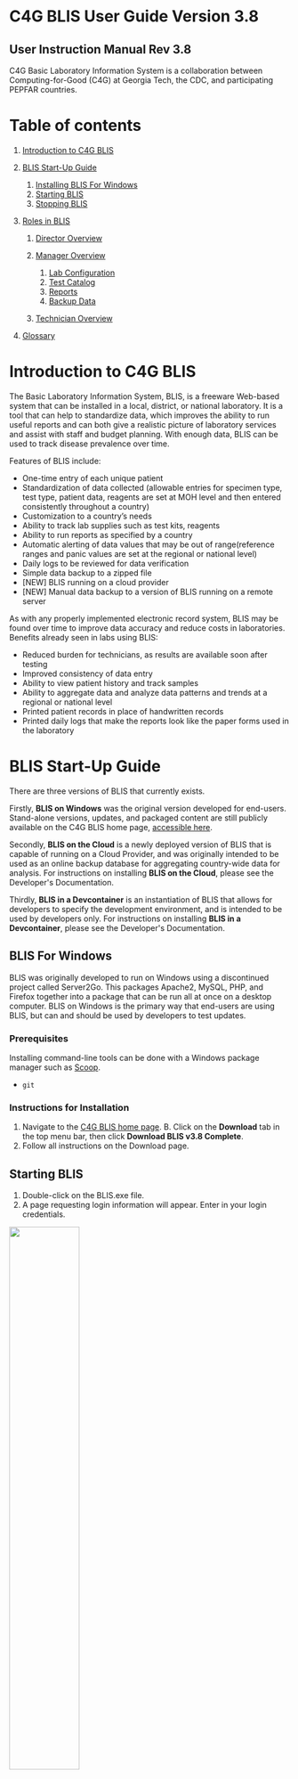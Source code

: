 # C4G BLIS User Guide Version 3.8

## User Instruction Manual Rev 3.8

C4G Basic Laboratory Information System is a collaboration between Computing-for-Good (C4G) at Georgia Tech, the CDC, and participating PEPFAR countries.

<div style="page-break-after: always;"></div>

# Table of contents
1. [Introduction to C4G BLIS](#introduction)
2. [BLIS Start-Up Guide](#startup)
    1. [Installing BLIS For Windows](#blis_windows)
    2. [Starting BLIS](#starting_blis)
    3. [Stopping BLIS](#stopping_blis)

3. [Roles in BLIS](#blis_roles)
    1. [Director Overview](#director_overview)
    2. [Manager Overview](#manager_overview)
        1. [Lab Configuration](#lab_configuration)
        2. [Test Catalog](#test_catalog)
        3. [Reports](#reports)
        4. [Backup Data](#backup_data)

    3. [Technician Overview](#technician_overview)
4. [Glossary](#glossary)

# Introduction to C4G BLIS <a name="introduction"></a>
The Basic Laboratory Information System, BLIS, is a freeware Web-based system that can be installed in a local, district, or national laboratory. It is a tool that can help to standardize data, which improves the ability to run useful reports and can both give a realistic picture of laboratory services and assist with staff and budget planning. With enough data, BLIS can be used to track disease prevalence over time.

Features of BLIS include:
- One-time entry of each unique patient
- Standardization of data collected (allowable entries for specimen type, test type, patient data, reagents are set at MOH level and then entered consistently throughout a country)
- Customization to a country’s needs
- Ability to track lab supplies such as test kits, reagents
- Ability to run reports as specified by a country
- Automatic alerting of data values that may be out of range(reference ranges and panic values are set at the regional or national level)
- Daily logs to be reviewed for data verification
- Simple data backup to a zipped file 
- [NEW] BLIS running on a cloud provider
- [NEW] Manual data backup to a version of BLIS running on a remote server

As with any properly implemented electronic record system, BLIS may be found over time to improve data accuracy and reduce costs in laboratories. Benefits already seen in labs using BLIS:
- Reduced burden for technicians, as results are available soon after testing
- Improved consistency of data entry
- Ability to view patient history and track samples
- Ability to aggregate data and analyze data patterns and trends at a regional or national level
- Printed patient records in place of handwritten records
- Printed daily logs that make the reports look like the paper forms used in the laboratory

# BLIS Start-Up Guide <a name="startup"></a>
There are three versions of BLIS that currently exists. 

Firstly, **BLIS on Windows** was the original version developed for end-users. Stand-alone versions, updates, and packaged content are still publicly available on the C4G BLIS home page, [accessible here](http://blis.cc.gatech.edu/).

Secondly, **BLIS on the Cloud** is a newly deployed version of BLIS that is capable of running on a Cloud Provider, and was originally intended to be used as an online backup database for aggregating country-wide data for analysis. For instructions on installing **BLIS on the Cloud**, please see the Developer's Documentation.

Thirdly, **BLIS in a Devcontainer** is an instantiation of BLIS that allows for developers to specify the development environment, and is intended to be used by developers only. For instructions on installing **BLIS in a Devcontainer**, please see the Developer's Documentation.

## BLIS For Windows <a name="blis_windows"></a>
BLIS was originally developed to run on Windows using a discontinued project called Server2Go. This packages Apache2, MySQL, PHP, and Firefox together into a package that can be run all at once on a desktop computer. BLIS on Windows is the primary way that end-users are using BLIS, but can and should be used by developers to test updates.

### Prerequisites
Installing command-line tools can be done with a Windows package manager such as [Scoop](https://scoop.sh/).

* `git`

### Instructions for Installation
1. Navigate to the [C4G BLIS home page](http://blis.cc.gatech.edu/). 
B. Click on the **Download** tab in the top menu bar, then click **Download BLIS v3.8 Complete**.
3. Follow all instructions on the Download page.

## Starting BLIS <a name="starting_blis"></a>

1. Double-click on the BLIS.exe file.
2. A page requesting login information will appear. Enter in your login credentials.

<img src="../images/user_guide/login.png" width="50%"/> 

## Stopping BLIS <a name="stopping_blis"></a>
1. After your session is complete, click the **Logout** button in the top right pane of the screen.
2. A popup window will appear where you can rate your experience with C4G BLIS and write any comments you may have. After entering your feedback, press the **Submit** button to fully logout. Alternatively, you may press **Skip** to logout immediately without providing any feedback. If you do not wish to logout, press **CLOSE**.

<img src="../images/user_guide/logout.png" width="50%"/> 

# Roles in BLIS <a name="blis_roles"></a>
There are three roles in BLIS. 

Firstly, **Directors** (also referenced to as country directors) are a role held by a single individual at the management level of each country. The roles of Directors are to oversee many laboratories using BLIS, summarize data trends from uploaded patient data from across the country, and work with C4G developers to provide user feedback for future versions of BLIS.

Secondly, **Managers** (also referenced as admin users) are the managerial supervisors of laboratories. The roles of Managers are to maintain the user permissions to individual labs and alter individual lab configurations as needed.

Thirdly, **Technicians** are the majority of BLIS users. The role of Technicians is to enter in and verify patient data.

# Director Overview <a name="director_overview"></a>
The director role allows a user to control some components at a country level. This is organized into tabs, as with the other interfaces. 

## Lab Configurations
In the Lab Configurations tab, the director can view lab backups that have been imported. A list of the different lab configurations is also displayed, along with links to export each of these lab configurations. This allows a director to setup a lab configuration in advance and then export it for a new lab to import to streamline the process. 

To setup a new lab configuration, click the button to add a new lab. This walks the user through four steps to setup site information, technicians, base configuation, and test types. 

<p align="center">
<img src="../images/user_guide/new_lab_configuration.png" width=50%>
</p>

It is possible to add technicians during this setup process, but note that additional technicians can be added later. During setup of the base configuration, an existing lab configuration can be selected from the dropdown menu to use as a base. During the next step, test can be imported from an existing facility by selecting it from the dropdown menu. As with the other steps, the configuation can be further customized later from the Lab Configuration tab when logged in and work as a Manager. 

Clicking on the name of a facility takes the user to the Lab Configuration view, with all the same options available in the Manager view, plus three additional menu options: General Settings, Change Manager, Delete Configuration, and Import Configuration. For information on the other menu options and how they work, please go to the [Lab Configuration](#lab-configuration-a-name"labconfiguration") section. Each of the additional options are covered here.

The General Settings option allows the director to change the name or location of a facility. Additionally, the user can populate the database with random data or clear randomly populated data. The Change Manager option is self-explanatory. This option allows the director to select a user from the dropdown menu as the new lab manager. The Delete Configuration menu option should be used with caution. This allows the director to delete an entire lab configuation. Please use this with caution! 

Another functionality available on the Lab Configuration tab is importing lab backups. Lab managers can perform backups and send the backups to the director. To import a lab backup, from the Lab Configuration tab, select Import Lab Data. Browse to find the zipped backup provided by the lab, and click the import button. You will receive a confirmation message that the backup was successful or an error message if there is something wrong with the backup. 

If the backup is encrypted, it can only be unencrypted with the correct key. If you want the lab to send you an encrypted backup, you must first download the public key and share it with the lab. To do this, click the button to download a public key. It will get saved in your downloads folder by default. Send this file to the lab that is going to perform the backup. The lab manager can use the public key to export an encrypted backup from the Backup Data tab, and then share the zipped backup folder with you, which can be imported as described above. 

## Lab Managers
Under the Lab Managers tab, the director can add, edit, or delete lab managers. Click "edit" on an existing manager to change the name, email address, phone number, or language of a manager, or to reset the managers password. Note that you must go to the User Accounts menu option in the Lab Configurations tab from the Manager view to edit/reset passwords for Technician accounts (as opposed to manager accounts). 

## Test Catalog
The test catalog tab allows the director to add country-wide specimens and tests. 

## Reports 
The reports tab allows the director to build reports for some or all of the labs that are under the country's management. The aggregate reports work much as the aggegrate reports do within the Manager view, with two additional options to select a specific test and select which facilities should be included in the report. There is also a menu option to configure some of the aggregation settings (e.g. age ranges) for the reports. 


<br>

# Manager Overview <a name="manager_overview"></a>
The manager interface allows the Manager to do the following:
1. Add, edit, and delete users
2. Change the laboratory configuration settings in the **Lab Configuration** tab in the top menu bar
3. Generate and print reports in the **Reports** tab in the top menu bar

## Lab Configuration <a name="lab_configuration"></a>
The laboratory configuration can be changed by Managers or admin users of BLIS. Here, you can change how reports are generated, what patient data is collected, as well as various other settings. In general, laboratory settings are usually initialized by the Country Director, but can be modified to suit individual labs' needs.

The menu selection for the **Lab Configuration** tab - accessible in the top menu bar - is as follows:
1. [Summary](#summary)
2. [Tests](#tests)
3. [Search](#search)
4. [Reports](#reports)
5. [Results](#results)
6. [Sites](#sites)
7. [Inventory](#inventory)
8. [Barcode Settings](#barcode_settings)
9. [Billing](#billing)
10. [User Accounts](#user_accounts)
11. [Registration Fields](#registration_fields)
12. [Doctor Registration Fields](#doctor_registration_fields)
13. [Modify Language](#modify_language)
14. [Setup Local Network](#setup_local_network)
15. [BLIS Online](#blis_online)
16. [External Interface](#external_interface)
17. [Revert to Backup](#revert_to_backup)
18. [Manage Backup Keys](#manage_backup_keys)
19. [Export Configuration](#export_configuration)

### Summary <a name="summary"></a>
The **Summary** page displays information about the laboratory. Specific information includes the Facility Name, Location, Lab Manager, available Specimen Types, available Test Types, and Technician Accounts allocated to the specific laboratory.

<img src="../images/user_guide/lab_configuration.png" width="50%"/>

### Tests <a name="tests"></a>
The **Tests** page has a drop down menu that opens up to reveal three different options: **Specimen/Test Types**, **Target TAT**, and **Results Interpretation**.

#### Specimen/Test Types
The **Specimen/Test Types** page allows you to set the specimen and test types as appropriate for your country. Click **Show** to reveal hidden panes and **Hide** to close the panes. Check the box for each specimen type collected or test done at this facility, and click **Submit** to save.

<img src="../images/user_guide/specimen_test_type.png" width="50%"/>

#### Target TAT
The **Target TAT** page displays turnaround times for tests. To enter or change turnaround time, click **Edit**. The number and unit (such as “24 hours”) change to a text field and a drop-down list. Enter the desired number and choose **Hours** or **Days**. When finished, click the **Submit** button to save changes, or **Cancel** to discard changes. These options are below the list.

<img src="../images/user_guide/target_tat.png" width="50%"/>

### Results Interpretation

The **Results Interpretation** page allows you to specify the interpretation for multiple ranges of values for each test type. To view or edit an existing test’s result, choose the test type from the drop-down list and click the **Search** button. The current interpretation appears. Edit using the text boxes.

To add a new range to the list, click the **Add Another** link and enter data in the text boxes. Click the **Submit** button to save changes, or **Cancel** to discard them.

<img src="../images/user_guide/results_interpretation.png" width="50%"/>

### Search <a name="search"></a>
The **Search** page allows you to configure what results are displayed for each patient when a search is executed. It also allows you to change how many results are displayed on each page.

<img src="../images/user_guide/search.png" width="50%"/>

### Reports <a name="reports"></a>
The **Reports** page has a drop down menu that opens up to reveal seven different options: **Infection Report**, **Test/Specimen Grouped Reports**, **Daily Report Settings**, **Enable/Disable Test Reports**, **Test Report Configuration**, **Worksheet**, and **Order Patient Fields**.

### Infection Report
The **Infection Report** page generates an aggregate report of laboratory test results for a particular period for one or all lab sections. The tests listed in the report are the ones checked to include on the **Specimen/Test Types** page. Click **Edit** to make changes to the details reported. When finished, click **Submit** button to save changes, **Preview** to view the report, or **Cancel** to discard changes.

<img src="../images/user_guide/infection_report.png" width="50%"/>

### Test/Specimen Grouped Reports
The **Test/Specimen Grouped Reports** page allows you to set the **Test Count (Grouped) Report** settings and the **Specimen Count (Grouped) Report** settings. Click **Edit** to change settings. When finished, click the **Submit** button to save changes, or **Cancel** to discard changes. 

<img src="../images/user_guide/test_specimen_grouped_reports.png" width="50%"/>

### Daily Report Settings
The **Daily Report Settings** page allows you to set the layout of the **Patient Report**, **Daily Log - Specimens**, and **Daily Log - Patients**. Use the drop-down to select the report type, then click **Search**. Check or un-check boxes to show or hide patient, specimen, and test information. If desired, you can upload a .jpg logo file to appear on the report. When finished, click the **Submit** button to save changes, or **Cancel** to discard changes. These options are below the list.

<img src="../images/user_guide/test_specimen_grouped_reports.png" width="50%"/>

### Enable/Disable Test Results
The **Enable/Disable Test Results** page allows you to enable or disable specific tests. Items on the left side are disabled; move the test items to the right side to enable them. When finished, click the **Submit** button to save changes, or **Cancel** to discard changes.

<img src="../images/user_guide/enable_disable_test_results.png" width="50%"/>

### Test Report Configuration
The **Test Report Configuration** page allows you to visualize your enabled test configurations. Use the drop-down to select the test type from the enabled test list, then click **Search**. Click **Edit** to edit the configuration of the reported test data. Check or un-check boxes to show or hide patient, specimen, and test information. When finished, click the **Submit** button to save changes, or **Cancel** to discard changes

### Worksheet
The **Worksheet** page allows you to create templates for gather patient data in the lab. In lab settings where data are not entered at the point of service, the data entry staff can enter the laboratory's patient information and ordered tests, then print the worksheet so that lab technicians can write test results and other data to be entered into BLIS. 

Select the **Lab Section** and **Test Type** and click **Search** to edit the report format. To edit a custom report, click **Edit** to the right of the report. To create a new custom worksheet, click the **Add Custom Worksheet** link at the bottom of the list.

<img src="../images/user_guide/worksheet.png" width="50%"/>

### Results <a name="results"></a>
The **Results** page allows you to edit the parameters displayed in the batch results page. Currently, the editable data is limited to Patient information.

<img src="../images/user_guide/results.png" width="50%"/>

### Sites <a name="sites"></a>
The **Sites** page allows you to add, modify, or remove specimen collection sites to the laboratory records. When first spawning a laboratory, only one site - the default site - will exist. 

Additional information about the site can be provided in the textboxes - currently, BLIS supports adding in District and Region information. To add another site, click on the **Add Another** hyperlink at the top and fill in textbox with the new site name, then click **Submit**. To go back, click **Cancel**. 

<img src="../images/user_guide/sites.png" width="50%"/>

### Inventory <a name="inventory"></a>
The **Inventory** page is a list of any existing reagents being tracked in BLIS. To add another, click the
**Add Item** link above the list and input the name, unit of measurement associated with the reagent, and any miscellaneous remarks about the reagent. After pressing **Submit**, don't forget to add the item's stock. On the **Current Inventory** page, you can **Log Stock Usage**, **Add Stock**, or **Edit Details**.

<img src="../images/user_guide/inventory.png" width="50%"/>

### Barcode Settings <a name="barcode_settings"></a>
The **Barcode Settings** page allows you to configure the settings for barcode formats. Click on the **Page Help** for more details. After changing the settings, click **Submit** to save your edits.

<img src="../images/user_guide/barcode_settings.png" width="50%"/>

### User Accounts <a name="user_accounts"></a>

### Registration Fields <a name="registration_fields"></a>

### Doctor Registration Fields <a name="doctor_registration_fields"></a>

### Modify Language <a name="modify_language"></a>

### Setup Local Network <a name="modify_language"></a>

### BLIS Online <a name="blis_online"></a>
The **BLIS Online** page allows you to enter an IP address of a **BLIS on the Cloud** server. For more details about **BLIS on the Cloud** and how to create your own instantiation, please read the Developer's Documentation.

Please enter the IP address into the text box and click **Submit**. A message stating "BLIS Cloud hostname updated successfully!" will pop up if submitted correctly. 

<img src="../images/user_guide/blis_online.png" width="50%"/>

### External Interface <a name="external_interface"></a>

### Revert to Backup <a name="revert_to_backup"></a>

### Manage Backup Keys <a name="manage_backup_keys"></a>
The **Manage Backup Keys** page allows you to create, manage, or delete key pairs in order to encrypt laboratory backup data. Encrypting laboratory backup data with a unique key-pair ensures that only the personnel with the correct private key will be able to successfully decrypt the encrypted data with the correlated public key.

The home screen of the **Manage Backup Keys** page displays the list of currently active public keys. In the example image below, only one public key is available for use, with a key alias of "my_pubkey".

<img src="../images/user_guide/manage_backup_keys.png" width="50%"/>

#### Disable Encrypted Backups
Toggle this button to disable or enable encrypted backups. It is recommended to enable encrypted backups to protect private patient information.

#### Download Public Key
This button opens a popup window prompting the user to download a public key. This key should be saved onto the computer.

<img src="../images/user_guide/download_public_key.png" width="50%"/>

#### Add Key Alias
To add a new public key, click **Add Key Alias**. Fill free to enter in any key alias names here. We recommend entering in some identifying information that describes the origin of the public key. For example, if the public key was provided by the country director, the key alias name could be "country_director_pubkey".

To upload the public key, click **Browse** and use the File Upload navigational controls to select the desired public key (ending in a .blis file extension). After selecting the correct public key, click **Add** to add the public key to the list of currently active public keys, or **Cancel** to discard changes.

<img src="../images/user_guide/add_key_alias.png" width="50%"/>

### Export Configuration <a name="export_configuration"></a>


## Test Catalog <a name="test_catalog"></a>

## Reports <a name="reports"></a>

## Backup Data <a name="backup_data"></a>
The **Backup Data** feature was created for two reasons - to revert to a previously backed-up copy in cases of system failure, but also to create a backup file of the current laboratory patient data for uploading to a **BLIS on Cloud** version. 

For example, one intended use of the second scenario would be to upload the current laboratory data to the director's instantiation of BLIS. A conglomeration of multiple labs' data would permit the director to visualize larger trends in the healthcare data across several laboratories. This would aid the director in understanding the needs of individual labs, and permit them to mobilize aid catered to the specific needs of each laboratories.

The below image is the default view of the **Backup Data** page.

<img src="../images/user_guide/backup_data.png" width="50%"/>

### Backup Data with Pre-Existing Key
If a public key has already been registered to the personnel account through the **Lab Configuration** > **Manage Backup Keys** functionality, then the key should appear in the drop-down menu. In the image below, *my_pubkey* is a pre-existing public key that had been previously registered. Please select the key from the drop-down menu.

<img src="../images/user_guide/backup_data_preexisting_key.png" width="50%"/>

### Backup Data without Pre-Existing Key
If the desired public key has not already been registered to the account, then please select *New Key...* from the drop-down menu. Two new boxes should appear. Give the key a name (recommend either the lab name or lab ID), and click on the **Browse** button. Find the public key that was previously downloaded onto your computer and select it to upload.

<img src="../images/user_guide/backup_data_no_preexisting_key.png" width="50%"/>

After selecting the public key of choice, please choose the desired backup (General or Anonymized) and then click **Backup** to trigger the data backup. A new page should pop up, confirming that the backup was successful. Please click the **Download Zip** hyperlink to download the zipped file to your Desktop. 

Additionally, if a Backup IP Address was previously set in **Lab Configuration** > **BLIS Online** page, a copy of the backup will be sent to the BLIS version hosted on the specified IP Address.

<img src="../images/user_guide/download_successful.png" width="50%"/>

## Technician Overview <a name="technician_overview"></a>

